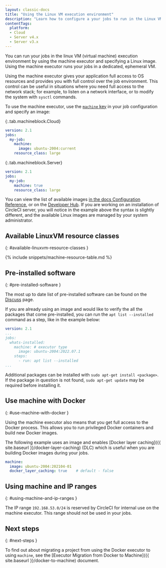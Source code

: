 ```yaml
---
layout: classic-docs
title: "Using the Linux VM execution environment"
description: "Learn how to configure a your jobs to run in the Linux VM execution environment using the machine executor."
contentTags:
  platform:
  - Cloud
  - Server v4.x
  - Server v3.x
---
```


You can run your jobs in the linux VM (virtual machine) execution environment by using the machine executor and specifying a Linux image. Using the machine executor runs your jobs in a dedicated, ephemeral VM.

Using the machine executor gives your application full access to OS resources and provides you with full control over the job environment. This control can be useful in situations where you need full access to the network stack; for example, to listen on a network interface, or to modify the system with `sysctl` commands.

To use the machine executor, use the [`machine` key]({{site.baseurl}}/configuration-reference/#machine) in your job configuration and specify an image:

{:.tab.machineblock.Cloud}
```yaml
version: 2.1
jobs:
  my-job:
    machine:
      image: ubuntu-2004:current
    resource_class: large
```

{:.tab.machineblock.Server}
```yaml
version: 2.1
jobs:
  my-job:
    machine: true
    resource_class: large
```

You can view the list of available images [in the docs Configuration Reference]({{site.baseurl}}/configuration-reference/#available-linux-machine-images), or on the [Developer Hub](https://circleci.com/developer/images?imageType=machine). If you are working on an installation of CircleCI server, you will notice in the example above the syntax is slightly different, and the available Linux images are managed by your system administrator.

## Available LinuxVM resource classes
{: #available-linuxvm-resource-classes }

{% include snippets/machine-resource-table.md %}

## Pre-installed software
{: #pre-installed-software }

The most up to date list of pre-installed software can be found on the [Discuss](https://discuss.circleci.com/tag/machine-images) page.

If you are already using an image and would like to verify the all the packages that come pre-installed, you can run the `apt list --installed` command as a step, like in the example below:

```yaml
version: 2.1
...
jobs:
  whats-installed:
    machine: # executor type
      image: ubuntu-2004:2022.07.1
    steps:
      - run: apt list --installed
...
```

Additional packages can be installed with `sudo apt-get install <package>`. If the package in question is not found, `sudo apt-get update` may be required before installing it.

## Use machine with Docker
{:  #use-machine-with-docker }

Using the machine executor also means that you get full access to the Docker process. This allows you to run privileged Docker containers and build new Docker images.

The following example uses an image and enables [Docker layer caching]({{ site.baseurl }}/docker-layer-caching) (DLC) which is useful when you are building Docker images during your jobs.

```yaml
machine:
  image: ubuntu-2004:202104-01
  docker_layer_caching: true    # default - false
```

## Using machine and IP ranges
{: #using-machine-and-ip-ranges }

The IP range `192.168.53.0/24` is reserved by CircleCI for internal use on the machine executor. This range should not be used in your jobs.

## Next steps
{: #next-steps }

To find out about migrating a project from using the Docker executor to using `machine`, see the [Executor Migration from Docker to Machine]({{ site.baseurl }}/docker-to-machine) document.
